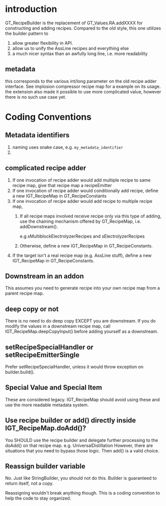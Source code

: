 # introduction

GT_RecipeBuilder is the replacement of GT_Values.RA.addXXXX for constructing and adding recipes.
Compared to the old style, this one utilizes the builder pattern to

1. allow greater flexibility in API.
2. allow us to unify the AssLine recipes and everything else
3. a much nicer syntax than an awfully long line, i.e. more readability

## metadata

this corresponds to the various int/long parameter on the old recipe adder interface.
See implosion compressor recipe map for a example on its usage.
the extension also made it possible to use more complicated value, however there is no such use case yet.

# Coding Conventions

## Metadata identifiers

1. naming uses snake case, e.g. `my_metadata_identifier`
2.

## complicated recipe adder

1. If one invocation of recipe adder would add multiple recipe to same recipe map, give that recipe map a recipeEmitter
2. If one invocation of recipe adder would conditionally add recipe, define a new IGT_RecipeMap in GT_RecipeConstants
3. If one invocation of recipe adder would add recipe to multiple recipe map,
   1. If all recipe maps involved receive recipe only via this type of adding, use the chaining mechanism offered by GT_RecipeMap, i.e. addDownstream().

      e.g.sMultiblockElectrolyzerRecipes and sElectrolyzerRecipes
   2. Otherwise, define a new IGT_RecipeMap in GT_RecipeConstants.
4. If the target isn't a real recipe map (e.g. AssLine stuff), define a new IGT_RecipeMap in GT_RecipeConstants.

## Downstream in an addon

This assumes you need to generate recipe into your own recipe map from a parent recipe map.

## deep copy or not

There is no need to do deep copy EXCEPT you are downstream.
If you do modify the values in a downstream recipe map, call IGT_RecipeMap.deepCopyInput() before adding yourself as a downstream.

## setRecipeSpecialHandler or setRecipeEmitterSingle

Prefer setRecipeSpecialHandler, unless it would throw exception on builder.build().

## Special Value and Special Item

These are considered legacy. IGT_RecipeMap should avoid using these and use the more readable metadata system.

## Use recipe builder or add() directly inside IGT_RecipeMap.doAdd()?

You SHOULD use the recipe builder and delegate further processing to the doAdd() on that recipe map. e.g. UniversalDistillation
However, there are situations that you need to bypass those logic. Then add() is a valid choice.

## Reassign builder variable

No. Just like StringBuilder, you should not do this. Builder is guaranteed to return itself, not a copy.

Reassigning wouldn't break anything though. This is a coding convention to help the code to stay organized.

